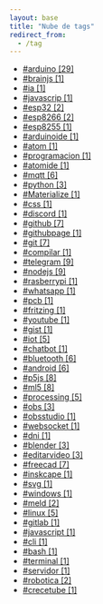 ```yaml
---
layout: base
title: "Nube de tags"
redirect_from:
  - /tag
---
```


<div class="link-list"><ul>
	<li>
		<a href="/tag/arduino">#arduino [29]</a>
	</li>
	<li>
		<a href="/tag/brainjs">#brainjs [1]</a>
	</li>
	<li>
		<a href="/tag/ia">#ia [1]</a>
	</li>
	<li>
		<a href="/tag/javascrip">#javascrip [1]</a>
	</li>
	<li>
		<a href="/tag/esp32">#esp32 [2]</a>
	</li>
	<li>
		<a href="/tag/esp8266">#esp8266 [2]</a>
	</li>
	<li>
		<a href="/tag/esp8255">#esp8255 [1]</a>
	</li>
	<li>
		<a href="/tag/arduinoide">#arduinoide [1]</a>
	</li>
	<li>
		<a href="/tag/atom">#atom [1]</a>
	</li>
	<li>
		<a href="/tag/programacion">#programacion [1]</a>
	</li>
	<li>
		<a href="/tag/atomide">#atomide [1]</a>
	</li>
	<li>
		<a href="/tag/mqtt">#mqtt [6]</a>
	</li>
	<li>
		<a href="/tag/python">#python [3]</a>
	</li>
	<li>
		<a href="/tag/Materialize">#Materialize [1]</a>
	</li>
	<li>
		<a href="/tag/css">#css [1]</a>
	</li>
	<li>
		<a href="/tag/discord">#discord [1]</a>
	</li>
	<li>
		<a href="/tag/github">#github [7]</a>
	</li>
	<li>
		<a href="/tag/githubpage">#githubpage [1]</a>
	</li>
	<li>
		<a href="/tag/git">#git [7]</a>
	</li>
	<li>
		<a href="/tag/compilar">#compilar [1]</a>
	</li>
	<li>
		<a href="/tag/telegram">#telegram [9]</a>
	</li>
	<li>
		<a href="/tag/nodejs">#nodejs [9]</a>
	</li>
	<li>
		<a href="/tag/rasberrypi">#rasberrypi [1]</a>
	</li>
	<li>
		<a href="/tag/whatsapp">#whatsapp [1]</a>
	</li>
	<li>
		<a href="/tag/pcb">#pcb [1]</a>
	</li>
	<li>
		<a href="/tag/fritzing">#fritzing [1]</a>
	</li>
	<li>
		<a href="/tag/youtube">#youtube [1]</a>
	</li>
	<li>
		<a href="/tag/gist">#gist [1]</a>
	</li>
	<li>
		<a href="/tag/iot">#iot [5]</a>
	</li>
	<li>
		<a href="/tag/chatbot">#chatbot [1]</a>
	</li>
	<li>
		<a href="/tag/bluetooth">#bluetooth [6]</a>
	</li>
	<li>
		<a href="/tag/android">#android [6]</a>
	</li>
	<li>
		<a href="/tag/p5js">#p5js [8]</a>
	</li>
	<li>
		<a href="/tag/ml5">#ml5 [8]</a>
	</li>
	<li>
		<a href="/tag/processing">#processing [5]</a>
	</li>
	<li>
		<a href="/tag/obs">#obs [3]</a>
	</li>
	<li>
		<a href="/tag/obsstudio">#obsstudio [1]</a>
	</li>
	<li>
		<a href="/tag/websocket">#websocket [1]</a>
	</li>
	<li>
		<a href="/tag/dni">#dni [1]</a>
	</li>
	<li>
		<a href="/tag/blender">#blender [3]</a>
	</li>
	<li>
		<a href="/tag/editarvideo">#editarvideo [3]</a>
	</li>
	<li>
		<a href="/tag/freecad">#freecad [7]</a>
	</li>
	<li>
		<a href="/tag/inskcape">#inskcape [1]</a>
	</li>
	<li>
		<a href="/tag/svg">#svg [1]</a>
	</li>
	<li>
		<a href="/tag/windows">#windows [1]</a>
	</li>
	<li>
		<a href="/tag/meld">#meld [2]</a>
	</li>
	<li>
		<a href="/tag/linux">#linux [5]</a>
	</li>
	<li>
		<a href="/tag/gitlab">#gitlab [1]</a>
	</li>
	<li>
		<a href="/tag/javascript">#javascript [1]</a>
	</li>
	<li>
		<a href="/tag/cli">#cli [1]</a>
	</li>
	<li>
		<a href="/tag/bash">#bash [1]</a>
	</li>
	<li>
		<a href="/tag/terminal">#terminal [1]</a>
	</li>
	<li>
		<a href="/tag/servidor">#servidor [1]</a>
	</li>
	<li>
		<a href="/tag/robotica">#robotica [2]</a>
	</li>
	<li>
		<a href="/tag/crecetube">#crecetube [1]</a>
	</li>
</ul>
</div>